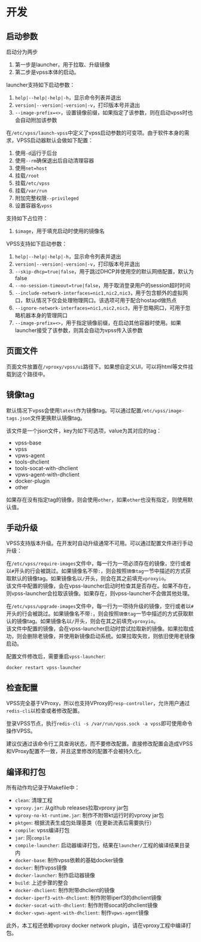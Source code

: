 # 开发

## 启动参数

启动分为两步

1. 第一步是launcher，用于拉取、升级镜像
2. 第二步是vpss本体的启动。

launcher支持如下启动参数：

1. `help|--help|-help|-h`，显示命令列表并退出
2. `version|--version|-version|-v`，打印版本号并退出
3. `--image-prefix=<>`，设置镜像前缀，如果指定了该参数，则在启动vpss时也会自动附加该参数

在`/etc/vpss/launch-vpss`中定义了vpss启动参数的可变项。由于软件本身的需求，VPSS启动器默认会做如下配置：

1. 使用`-d`运行于后台
2. 使用`--rm`确保退出后自动清理容器
3. 使用`net=host`
4. 挂载`/root`
5. 挂载`/etc/vpss`
6. 挂载`/var/run`
7. 附加完整权限`--privileged`
8. 设置容器名`vpss`

支持如下占位符：

1. `$image`，用于填充启动时使用的镜像名

VPSS支持如下启动参数：

1. `help|--help|-help|-h`，显示命令列表并退出
2. `version|--version|-version|-v`，打印版本号并退出
3. `--skip-dhcp=true|false`，用于跳过DHCP并使用空的默认网络配置，默认为false
4. `--no-session-timeout=true|false`，用于取消登录用户的session超时时间
5. `--include-network-interfaces=nic1,nic2,nic3`，用于包含额外的虚拟网口，默认情况下仅会处理物理网口。该选项可用于配合hostapd做热点
6. `--ignore-network-interfaces=nic1,nic2,nic3`，用于忽略网口，可用于忽略机器本身的管理网口
7. `--image-prefix=<>`，用于指定镜像前缀，在启动其他容器时使用。如果launcher接受了该参数，则其会自动为vpss传入该参数

## 页面文件

页面文件放置在`/vproxy/vpss/ui`路径下。如果想自定义UI，可以将html等文件挂载到这个路径中。

## 镜像tag

默认情况下vpss会使用`latest`作为镜像tag。可以通过配置`/etc/vpss/image-tags.json`文件更换默认镜像tag。  

该文件是一个json文件，key为如下可选项，value为其对应的tag：

* vpss-base
* vpss
* vpws-agent
* tools-dhclient
* tools-socat-with-dhclient
* vpws-agent-with-dhclient
* docker-plugin
* other

如果存在没有指定tag的镜像，则会使用`other`，如果`other`也没有指定，则使用默认值。

## 手动升级

VPSS支持版本升级。在开发时自动升级通常不可用。可以通过配置文件进行手动升级：

在`/etc/vpss/require-images`文件中，每一行为一项必须存在的镜像，空行或者以`#`开头的行会被跳过。如果镜像名不带`:`，则会按照`镜像tag`一节中描述的方式获取默认的镜像tag。如果镜像名以`/`开头，则会在其之前填充`vproxyio`。  
该文件中配置的镜像，会在vpss-launcher启动时检查其是否存在。如果不存在，则vpss-launcher会拉取该镜像。如果存在，则vpss-launcher不会做其他处理。

在`/etc/vpss/upgrade-images`文件中，每一行为一项待升级的镜像，空行或者以`#`开头的行会被跳过。如果镜像名不带`:`，则会按照`镜像tag`一节中描述的方式获取默认的镜像tag。如果镜像名以`/`开头，则会在其之前填充`vproxyio`。  
该文件中配置的镜像，会在vpss-launcher启动时尝试拉取新的镜像。如果拉取成功，则会删除老镜像，并使用新镜像启动系统。如果拉取失败，则依旧使用老镜像启动。

配置文件修改后，需要重启`vpss-launcher`:

```
docker restart vpss-launcher
```

## 检查配置

VPSS完全基于VProxy，所以也支持VProxy的`resp-controller`，允许用户通过`redis-cli`以检查或者修改配置。

登录VPSS节点，执行`redis-cli -s /var/run/vpss.sock -a vpss`即可使用命令操作VPSS。

建议仅通过该命令行工具查询状态，而不要修改配置。直接修改配置会造成VPSS和VProxy配置不一致，并且这里修改的配置不会被持久化。

## 编译和打包

所有动作均记录于Makefile中：

* `clean`: 清理工程
* `vproxy.jar`: 从github releases拉取vproxy jar包
* `vproxy-no-kt-runtime.jar`: 制作不附带kt运行时的vproxy jar包
* `pktgen`: 根据流表生成包处理基类（在更新流表后需要执行）
* `compile`: vpss编译打包
* `jar`: 同`compile`
* `compile-launcher`: 启动器编译打包，结果在`launcher/`工程的编译结果目录内
* `docker-base`: 制作vpss依赖的基础docker镜像
* `docker`: 制作vpss镜像
* `docker-launcher`: 制作启动器镜像
* `build`: 上述步骤的整合
* `docker-dhclient`: 制作附带dhclient的镜像
* `docker-iperf3-with-dhclient`: 制作附带iperf3的dhclient镜像
* `docker-socat-with-dhclient`: 制作附带socat的dhclient镜像
* `docker-vpws-agent-with-dhclient`: 制作`vpws-agent`镜像

此外，本工程还依赖vproxy docker network plugin，请在vproxy工程中编译打包。
